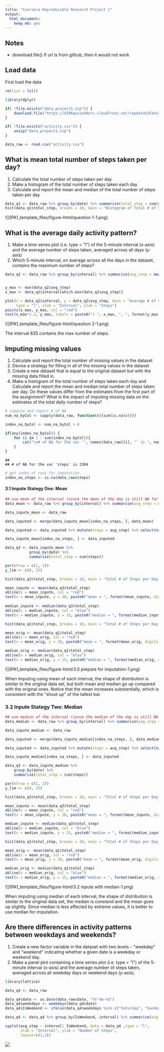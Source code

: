 ```yaml
---
title: "Coursera Reproducible Research Project 1"
output:
  html_document:
    keep_md: yes
---
```


## Notes
* download.file() if url is from github, then it would not work




## Load data
First load the data 


```r
rm(list = ls())

library(dplyr)

if( !file.exists("data_project1.zip")) {
    download.file("https://d396qusza40orc.cloudfront.net/repdata%2Fdata%2Factivity.zip", "data_project1.zip")
}

if( !file.exists("activity.csv")) {
    unzip("data_project1.zip")
}

data_raw <- read.csv("activity.csv")
```

## What is mean total number of steps taken per day?
1. Calculate the total number of steps taken per day
2. Make a histogram of the total number of steps taken each day
3. Calculate and report the mean and median of the total number of steps taken per day


```r
data_q1 <- data_raw %>% group_by(date) %>% summarise(total_step = sum(steps, na.rm = TRUE))
hist(data_q1$total_step, breaks = 10, main = "Histogram of Total # of Steps per Day", xlab = "# of Steps")
```

![](PA1_template_files/figure-html/question 1-1.png)<!-- -->

## What is the average daily activity pattern?
1. Make a time series plot (i.e. type = "l") of the 5-minute interval (x-axis) and the average number of steps taken, averaged across all days (y-axis)
2. Which 5-minute interval, on average across all the days in the dataset, contains the maximum number of steps?


```r
data_q2 <- data_raw %>% group_by(interval) %>% summarise(avg_step = mean(steps, na.rm = TRUE))


y_max <- max(data_q2$avg_step)
x_max <- data_q2$interval[which.max(data_q2$avg_step)]

plot(x = data_q2$interval, y = data_q2$avg_step, main = "Average # of Steps of 5-Minute Interval", 
     type = "l", xlab = "Interval", ylab = "Steps")
points(x_max, y_max, col = "red") 
text(x_max*1.3, y_max, labels = paste0("( ", x_max, ", ", format(y_max, digits = 4), " )" ))
```

![](PA1_template_files/figure-html/question 2-1.png)<!-- -->

The interval 835 contains the max number of steps.

## Imputing missing values
1. Calculate and report the total number of missing values in the dataset 
2. Devise a strategy for filling in all of the missing values in the dataset
3. Create a new dataset that is equal to the original dataset but with the missing data filled in.
4. Make a histogram of the total number of steps taken each day and Calculate and report the mean and median total number of steps taken per day. Do these values differ from the estimates from the first part of the assignment? What is the impact of imputing missing data on the estimates of the total daily number of steps?


```r
# compute and report # of NA
num_na_byCol <- sapply(data_raw, function(x){sum(is.na(x))})

index_na_byCol <- num_na_byCol > 0

if(any(index_na_byCol)) {
    for (i in 1 : sum(index_na_byCol)){
        cat("\n# of NA for the var '", names(data_raw)[i], "' is ", num_na_byCol[i], "\n", sep = "")
    }
}
```

```
## 
## # of NA for the var 'steps' is 2304
```

```r
# get index of rows for imputation
index_na_steps <- is.na(data_raw$steps)
```


#### 3.1 Impute Stategy One: Mean

```r
## use mean of the interval (since the mean of the day is still NA for a few days)
data_mean <- data_raw %>% group_by(interval) %>% summarise(avg_step = mean(steps, na.rm = TRUE))

data_inpute_mean <- data_raw

data_inputed <- merge(data_inpute_mean[index_na_steps, ], data_mean)

data_inputed <- data_inputed %>% mutate(steps = avg_step) %>% select(names(data_raw))

data_inpute_mean[index_na_steps, ] <- data_inputed

data_q3 <- data_inpute_mean %>% 
           group_by(date) %>% 
           summarise(total_step = sum(steps))

par(mfrow = c(1, 2))
y_lim <- c(0, 25)

hist(data_q3$total_step, breaks = 10, main = "Total # of Steps per Day, Original", xlab = "# of Steps", ylim = y_lim)

mean_inpute <- mean(data_q3$total_step)
abline(v = mean_inpute, col = "red")
text(x = mean_inpute, y = 20, paste0("mean = ", format(mean_inpute, digits =2)), col = "red")
     
median_inpute <- median(data_q3$total_step)
abline(v = median_inpute, col = "blue")
text(x = median_inpute, y = 15, paste0("median = ", format(median_inpute, digits =2)), col = "blue")

hist(data_q1$total_step, breaks = 10, main = "Total # of Steps per Day, Inputed", xlab = "# of Steps", ylim = y_lim)

mean_orig <- mean(data_q1$total_step)
abline(v = mean_orig, col = "red")
text(x = mean_orig, y = 20, paste0("mean = ", format(mean_orig, digits =2)), col = "red")

median_orig <- median(data_q1$total_step)
abline(v = median_orig, col = "blue")
text(x = median_orig, y = 15, paste0("median = ", format(median_orig, digits =2)), col = "blue")
```

![](PA1_template_files/figure-html/3.0 prepare for imputation-1.png)<!-- -->

When imputing using mean of each interval, the shape of distribution is similar to the original data set, but both mean and median go up compared with the original ones. Notice that the mean increases substantially, which is consistent with the "shoot up" of the tallest bar.  
### 3.2 Inpute Stategy Two: Median

```r
## use median of the interval (since the median of the day is still NA for a few days)
data_median <- data_raw %>% group_by(interval) %>% summarise(avg_step = median(steps, na.rm = TRUE))

data_inpute_median <- data_raw

data_inputed <- merge(data_inpute_median[index_na_steps, ], data_median)

data_inputed <- data_inputed %>% mutate(steps = avg_step) %>% select(names(data_raw))

data_inpute_median[index_na_steps, ] <- data_inputed

data_q3 <- data_inpute_median %>% 
    group_by(date) %>% 
    summarise(total_step = sum(steps))

par(mfrow = c(1, 2))
y_lim <- c(0, 25)

hist(data_q3$total_step, breaks = 10, main = "Total # of Steps per Day, Inputed", xlab = "# of Steps", ylim = y_lim)

mean_inpute <- mean(data_q3$total_step)
abline(v = mean_inpute, col = "red")
text(x = mean_inpute, y = 20, paste0("mean = ", format(mean_inpute, digits =2)), col = "red")

median_inpute <- median(data_q3$total_step)
abline(v = median_inpute, col = "blue")
text(x = median_inpute, y = 15, paste0("median = ", format(median_inpute, digits =2)), col = "blue")

hist(data_q1$total_step, breaks = 10, main = "Total # of Steps per Day, Original", xlab = "# of Steps", ylim = y_lim)

mean_orig <- mean(data_q1$total_step)
abline(v = mean_orig, col = "red")
text(x = mean_orig, y = 20, paste0("mean = ", format(mean_orig, digits =2)), col = "red")

median_orig <- median(data_q1$total_step)
abline(v = median_orig, col = "blue")
text(x = median_orig, y = 15, paste0("median = ", format(median_orig, digits =2)), col = "blue")
```

![](PA1_template_files/figure-html/3.2 inpute with median-1.png)<!-- -->

When imputing using median of each interval, the shape of distribution is similar to the original data set, the median is constand and the mean goes up slightly. Since median is less affected by extreme values, it is better to use median for imputation.

## Are there differences in activity patterns between weekdays and weekends?
1. Create a new factor variable in the dataset with two levels - "weekday" and "weekend" indicating whether a given date is a weekday or weekend day.
2. Make a panel plot containing a time series plot (i.e. type = "l") of the 5-minute interval (x-axis) and the average number of steps taken, averaged across all weekday days or weekend days (y-axis). 

```r
library(lattice)

data_q4 <- data_raw

data_q4$date <- as.Date(data_raw$date, "%Y-%m-%d")
data_q4$weekdays <- weekdays(data_q4$date)
data_q4$IsWeekend <- ifelse(data_q4$weekdays %in% c("Saturday", "Sunday"), "Weekend", "Weekday")

data_q4 <- data_q4 %>% group_by(IsWeekend, interval) %>% summarise(avg_step = mean(steps, na.rm = TRUE))

xyplot(avg_step ~ interval| IsWeekend, data = data_q4 ,type = "l",
       xlab = "Interval", ylab = "Number of Steps",
       layout=c(1,2))
```

![](PA1_template_files/figure-html/unnamed-chunk-1-1.png)<!-- -->
